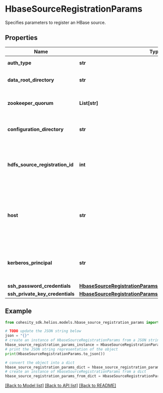# HbaseSourceRegistrationParams

Specifies parameters to register an HBase source.

## Properties

Name | Type | Description | Notes
------------ | ------------- | ------------- | -------------
**auth_type** | **str** | Authentication type. | [optional] [readonly] 
**data_root_directory** | **str** | The &#39;Data root directory&#39; for this HBase. | [optional] [readonly] 
**zookeeper_quorum** | **List[str]** | The &#39;Zookeeper Quorum&#39; for this HBase. | [optional] [readonly] 
**configuration_directory** | **str** | The directory containing the hbase-site.xml. | 
**hdfs_source_registration_id** | **int** | Protection Source registration id of the HDFS on which this HBase is running. | 
**host** | **str** | IP or hostname of any host from which the HBase configuration file hbase-site.xml can be read. | 
**kerberos_principal** | **str** | The kerberos principal to be used to connect to this Hbase source. | [optional] 
**ssh_password_credentials** | [**HbaseSourceRegistrationParamsAllOfSshPasswordCredentials**](HbaseSourceRegistrationParamsAllOfSshPasswordCredentials.md) |  | [optional] 
**ssh_private_key_credentials** | [**HbaseSourceRegistrationParamsAllOfSshPrivateKeyCredentials**](HbaseSourceRegistrationParamsAllOfSshPrivateKeyCredentials.md) |  | [optional] 

## Example

```python
from cohesity_sdk.helios.models.hbase_source_registration_params import HbaseSourceRegistrationParams

# TODO update the JSON string below
json = "{}"
# create an instance of HbaseSourceRegistrationParams from a JSON string
hbase_source_registration_params_instance = HbaseSourceRegistrationParams.from_json(json)
# print the JSON string representation of the object
print(HbaseSourceRegistrationParams.to_json())

# convert the object into a dict
hbase_source_registration_params_dict = hbase_source_registration_params_instance.to_dict()
# create an instance of HbaseSourceRegistrationParams from a dict
hbase_source_registration_params_from_dict = HbaseSourceRegistrationParams.from_dict(hbase_source_registration_params_dict)
```
[[Back to Model list]](../README.md#documentation-for-models) [[Back to API list]](../README.md#documentation-for-api-endpoints) [[Back to README]](../README.md)


